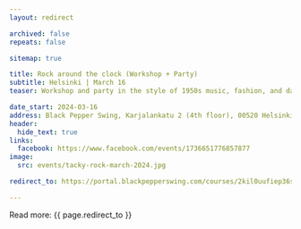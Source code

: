 ```yaml
---
layout: redirect

archived: false
repeats: false

sitemap: true

title: Rock around the clock (Workshop + Party)
subtitle: Helsinki | March 16
teaser: Workshop and party in the style of 1950s music, fashion, and dance.

date_start: 2024-03-16
address: Black Pepper Swing, Karjalankatu 2 (4th floor), 00520 Helsinki, Finland
header:
  hide_text: true
links:
  facebook: https://www.facebook.com/events/1736651776857877
image:
  src: events/tacky-rock-march-2024.jpg

redirect_to: https://portal.blackpepperswing.com/courses/2kil0uufiep36se46cdcogugsl

---
```


Read more:
{{ page.redirect_to }}
